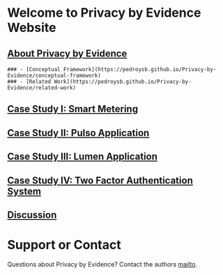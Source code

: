 # Welcome to Privacy by Evidence Website



## [About Privacy by Evidence](https://pedroysb.github.io/Privacy-by-Evidence/pbe)
    ### - [Conceptual Framework](https://pedroysb.github.io/Privacy-by-Evidence/conceptual-framework)
    ### - [Related Work](https://pedroysb.github.io/Privacy-by-Evidence/related-work)
## [Case Study I: Smart Metering](https://pedroysb.github.io/Privacy-by-Evidence/case1)
## [Case Study II: Pulso Application](https://pedroysb.github.io/Privacy-by-Evidence/case2)
## [Case Study III: Lumen Application](https://pedroysb.github.io/Privacy-by-Evidence/case3)
## [Case Study IV: Two Factor Authentication System](https://pedroysb.github.io/Privacy-by-Evidence/case4)
## [Discussion](https://pedroysb.github.io/Privacy-by-Evidence/discussion)



# Support or Contact

Questions about Privacy by Evidence? Contact the authors [mailto](mailto:pedroyossis@copin.ufcg.edu.br,andrey@computacao.ufcg.edu.br,hyggo@computacao.ufcg.edu.br).
